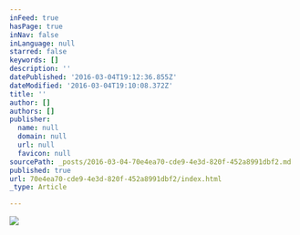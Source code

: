 ```yaml
---
inFeed: true
hasPage: true
inNav: false
inLanguage: null
starred: false
keywords: []
description: ''
datePublished: '2016-03-04T19:12:36.855Z'
dateModified: '2016-03-04T19:10:08.372Z'
title: ''
author: []
authors: []
publisher:
  name: null
  domain: null
  url: null
  favicon: null
sourcePath: _posts/2016-03-04-70e4ea70-cde9-4e3d-820f-452a8991dbf2.md
published: true
url: 70e4ea70-cde9-4e3d-820f-452a8991dbf2/index.html
_type: Article

---
```

![](https://the-grid-user-content.s3-us-west-2.amazonaws.com/e0c79d5b-8bd5-4e2c-934e-8deefc7df00d.jpg)